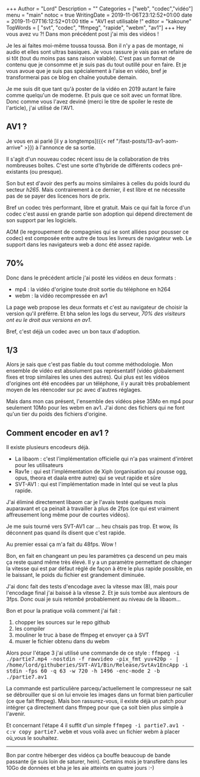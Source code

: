 +++
Author = "Lord"
Description = ""
Categories = ["web", "codec","vidéo"]
menu = "main"
notoc = true
WritingDate = 2019-11-06T23:12:52+01:00
date = 2019-11-07T16:12:52+01:00
title = "AV1 est utilisable !"
editor = "kakoune"
TopWords = [  "svt", "codec", "ffmpeg", "rapide", "webm", "av1"]
+++
Hey vous avez vu ?!
Dans mon précédent post j'ai mis des vidéos !

Je les ai faites moi-même toussa toussa.
Bon il n'y a pas de montage, ni audio et elles sont ultras basiques.
Je vous rassure je vais pas en refaire de si tôt (tout du moins pas sans raison valable).
C'est pas un format de contenu que je consomme et je suis pas du tout outillé pour en faire.
Et je vous avoue que je suis pas spécialement à l'aise en vidéo, bref je transformerai pas ce blog en chaîne youtube demain.

Je me suis dit que tant qu'à poster de la vidéo en 2019 autant le faire comme quelqu'un de moderne.
Et puis que ce soit avec un format libre.
Donc comme vous l'avez deviné (merci le titre de spoiler le reste de l'article), j'ai utilisé de l'AV1.

## AV1 ?
Je vous en ai parlé [il y a longtemps]({{< ref "/fast-posts/13-av1-aom-arrive" >}}) à l'annonce de sa sortie.

Il s'agit d'un nouveau codec récent issu de la collaboration de très nombreuses boîtes.
C'est une sorte d'hybride de différents codecs pré-existants (ou presque).

Son but est d'avoir des perfs au moins similaires à celles du poids lourd du secteur *h265*.
Mais contrairement à ce dernier, il est libre et ne nécessite pas de se payer des licences hors de prix.

Bref un codec très performant, libre et gratuit.
Mais ce qui fait la force d'un codec c'est aussi en grande partie son adoption qui dépend directement de son support par les logiciels.

AOM (le regroupement de compagnies qui se sont alliées pour pousser ce codec) est composée entre autre de tous les livreurs de navigateur web.
Le support dans les navigateurs web a donc été assez rapide.

## 70%
Donc dans le précédent article j'ai posté les vidéos en deux formats : 

  - mp4 : la vidéo d'origine toute droit sortie du téléphone en h264
  - webm : la vidéo recompressée en av1

La page web propose les deux formats et c'est au navigateur de choisir la version qu'il préférre.
Et bha selon les logs du serveur, *70% des visiteurs ont eu le droit aux versions en av1*.

Bref, c'est déjà un codec avec un bon taux d'adoption.

## 1/3
Alors je sais que c'est pas fiable du tout comme méthodologie.
Mon ensemble de vidéo est absolument pas représentatif (vidéo globalement fixes et trop similaires les unes des autres).
Qui plus est les vidéos d'origines ont été encodées par un téléphone, il y aurait très probablement moyen de les réencoder sur pc avec d'autres réglages.

Mais dans mon cas présent, l'ensemble des vidéos pèse 35Mo en mp4 pour seulement 10Mo pour les webm en av1.
J'ai donc des fichiers qui ne font qu'un tier du poids des fichiers d'origine.

## Comment encoder en av1 ?
Il existe plusieurs encodeurs déjà.

  - La libaom : c'est l'implémentation officielle qui n'a pas vraiment d'intéret pour les utilisateurs
  - Rav1e : qui est l'implémentation de Xiph (organisation qui pousse ogg, opus, theora et daala entre autre) qui se veut rapide et sûre
  - SVT-AV1 : qui est l'implémentation made in Intel qui se veut la plus rapide.

J'ai éliminé directement libaom car je l'avais testé quelques mois auparavant et ça peinait à travailler à plus de 2fps (ce qui est vraiment affreusement long même pour de courtes vidéos).

Je me suis tourné vers SVT-AV1 car … heu chsais pas trop.
Et wow, ils déconnent pas quand ils disent que c'est rapide.

Au premier essai ça m'a fait du 48fps.
Wow !

Bon, en fait en changeant un peu les paramètres ça descend un peu mais ça reste quand même très élevé.
Il y a un paramètre permettant de changer la vitesse qui est par défaut réglé de façon à être le plus rapide possible, en le baissant, le poids du fichier est grandement diminuée.

J'ai donc fait des tests d'encodage avec la vitesse max (8), mais pour l'encodage final j'ai baissé à la vitesse 2.
Et je suis tombé aux alentours de 3fps.
Donc ouai je suis retombé probablement au niveau de la libaom…

Bon et pour la pratique voilà comment j'ai fait :

  1. chopper les sources sur le repo github
  2. les compiler
  3. mouliner le truc à base de ffmpeg et envoyer ça à SVT
  4. muxer le fichier obtenu dans du webm

Alors pour l'étape 3 j'ai utilisé une commande de ce style :
<kbd>ffmpeg -i ./partie7.mp4 -nostdin -f rawvideo -pix_fmt yuv420p - | /home/lord/githuberies/SVT-AV1/Bin/Release/SvtAv1EncApp -i stdin -fps 60 -q 63 -w 720 -h 1496 -enc-mode 2 -b ./partie7.av1</kbd>

La commande est particulière parcequ'actuellement le compresseur ne sait se débrouiller que si on lui envoie les images dans un format bien particulier (ce que fait ffmpeg).
Mais bon rassurez-vous, il existe déjà un patch pour intégrer ça directement dans ffmpeg pour que ça soit bien plus simple à l'avenir.

Et concernant l'étape 4 il suffit d'un simple <kbd>ffmpeg -i partie7.av1 -c:v copy partie7.webm</kbd> et vous voilà avec un fichier webm à placer où_vous le souhaitez.

------------
Bon par contre héberger des vidéos ça bouffe beaucoup de bande passante (je suis loin de saturer, hein).
Certains mois je transfère dans les 10Go de données et bha je les aie atteints en quatre jours :-)
